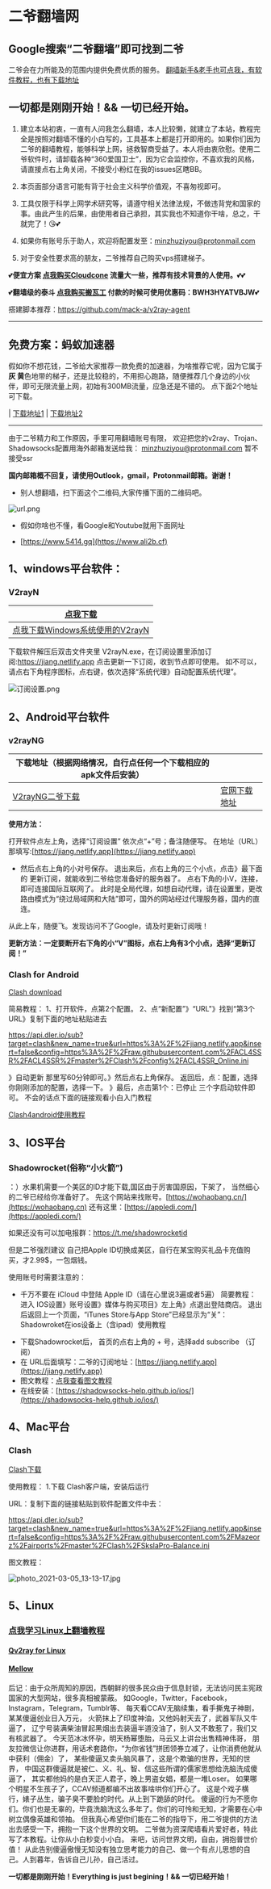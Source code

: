 # 二爷翻墙网

## Google搜索“二爷翻墙”即可找到二爷
二爷会在力所能及的范围内提供免费优质的服务。
[翻墙新手&老手也可点我，有软件教程，也有下载地址](https://tlanyan.me/v2ray-clients-download/)
## 一切都是刚刚开始！&&  一切已经开始。
1. 建立本站初衷，一直有人问我怎么翻墙，本人比较懒，就建立了本站，教程完全是按照对翻墙不懂的小白写的，工具基本上都是打开即用的。如果你们因为二爷的翻墙教程，能够科学上网，拯救智商受益了。本人将由衷欣慰。使用二爷软件时，请卸载各种“360爱国卫士”，因为它会监控你，不喜欢我的风格，请直接点右上角关闭，不接受小粉红在我的issues区瞎BB。

2. 本页面部分语言可能有背于社会主义科学价值观，不喜匆视即可。

3. 工具仅限于科学上网学术研究等，请遵守相关法律法规，不做违背党和国家的事。由此产生的后果，由使用者自己承担，其实我也不知道你干啥，总之，干就完了！😘💕

4. 如果你有账号乐于助人，欢迎将配置发至：[minzhuziyou@protonmail.com](minzhuziyou@protonmail.com)

5. 对于安全性要求高的朋友，二爷推荐自己购买vps搭建梯子。

  💕**便宜方案 [点我购买Cloudcone](https://app.cloudcone.com/?ref=2616)  流量大一些，推荐有技术背景的人使用。**💕💕

  💕**翻墙级的泰斗 [点我购买搬瓦工](https://bandwagonhost.com/aff.php?aff=21498)  付款的时候可使用优惠码：BWH3HYATVBJW**💕

  搭建脚本推荐：https://github.com/mack-a/v2ray-agent


----------------------------------------------------------------------------------------------------------------

## 免费方案：蚂蚁加速器

假如你不想花钱，二爷给大家推荐一款免费的加速器，为啥推荐它呢，因为它属于**灰 黄**色地带的梯子，还是比较稳的，不用担心跑路，随便推荐几个身边的小伙伴，即可无限流量上网，初始有300MB流量，应急还是不错的。
点下面2个地址可下载。

| [下载地址1](https://web.lanshuapi.com/aff/aK6RB)     | [下载地址2](https://jsq.laihuluwa.com/aff/aK6RB)

---------------------------------------------------------------------------------------------------------------------



 由于二爷精力和工作原因，手里可用翻墙账号有限，
 欢迎把您的v2ray、Trojan、Shadowsocks配置用海外邮箱发送给我：
[minzhuziyou@protonmail.com](minzhuziyou@protonmail.com)
 暂不接受ssr

**国内邮箱概不回复，请使用Outlook，gmail，Protonmail邮箱。谢谢！**


* 别人想翻墙，扫下面这个二维码,大家传播下面的二维码吧。

![url.png](https://i.loli.net/2019/11/05/VcNaIKUyJ7twsSf.png)


*  假如你啥也不懂，看Google和Youtube就用下面网址

*  [https://www.5414.gq](https://www.ali2b.cf)


## 1、windows平台软件：
### V2rayN



| [点我下载](https://pan.5414.cf/Windows/v2rayN-Core.zip)      |
| ------------------------------------------------------------ |
| [点我下载Windows系统使用的V2rayN](https://tlanyan.me/download.php?filename=/v2/windows/v2rayN-v4.12.zip) |

下载软件解压后双击文件夹里 V2rayN.exe，在订阅设置里添加订阅:https://jiang.netlify.app
点击更新一下订阅，收到节点即可使用。
如不可以，请点右下角程序图标，点右键，依次选择“系统代理》自动配置系统代理”。

![订阅设置.png](https://i.loli.net/2021/03/05/IA5US8H1KtEk6lF.png)

## 2、Android平台软件

### v2rayNG

| 下载地址（根据网络情况，自行点任何一个下载相应的apk文件后安装） |                                                           |
| ------------------------------------------------------------ | --------------------------------------------------------- |
| [V2rayNG二爷下载](https://proxy.freecdn.workers.dev?url=https%3A%2F%2Fpan.1808.ga%2FAndroid%2Fv2rayNG.apk) | [官网下载地址](https://github.com/2dust/v2rayNG/releases) |

**使用方法：**

打开软件点左上角，选择“订阅设置”
依次点“+”号；备注随便写。
在地址（URL）那填写:[https://jiang.netlify.app](https://jiang.netlify.app)

* 然后点右上角的小对号保存。
退出来后，点右上角的三个小点，点击》最下面的 更新订阅，就能收到二爷给您准备好的服务器了。
    点右下角的小V，连接，即可连接国际互联网了。
此时是全局代理，如想自动代理，请在设置里，更改路由模式为“绕过局域网和大陆”即可，国外的网站经过代理服务器，国内的直连。

从此上车，随便飞。发现访问不了Google，请及时更新订阅哦！

**更新方法：一定要断开右下角的小“V”图标，点右上角有3个小点，选择“更新订阅！”**

### Clash for Android

[Clash download](https://proxy.freecdn.workers.dev?url=https%3A%2F%2Fpan.1808.ga%2FAndroid%2FClashForAndroid-v2.1.6.apk)

简易教程：
1、打开软件，点第2个配置。
2、点“新配置”》“URL"》找到“第3个URL》复制下面的地址粘贴进去

https://api.dler.io/sub?target=clash&new_name=true&url=https%3A%2F%2Fjiang.netlify.app&insert=false&config=https%3A%2F%2Fraw.githubusercontent.com%2FACL4SSR%2FACL4SSR%2Fmaster%2FClash%2Fconfig%2FACL4SSR_Online.ini

》自动更新 那里写60分钟即可。》然后点右上角保存。
返回后，点：配置，选择你刚刚添加的配置，选择一下。
》最后，点击第1个：已停止 三个字启动软件即可。
不会的话点下面的链接观看小白入门教程

[Clash4android使用教程](https://proxy.freecdn.workers.dev?url=https%3A%2F%2Fpan.1808.ga%2FAndroid%2Fclash4android.mp4)

##  3、IOS平台

### Shadowrocket(俗称“小火箭”)
：）水果机需要一个美区的ID才能下载,国区由于厉害国原因，下架了， 当然细心的二爷已经给你准备好了。
先这个网站来找账号。[https://wohaobang.cn/](https://wohaobang.cn) 还有这里：[https://appledi.com/](https://appledi.com/)

如果还没有可以加电报群：https://t.me/shadowrocketid

但是二爷强烈建议 自己把Apple ID切换成美区，自行在某宝购买礼品卡充值购买，才2.99$，一包烟钱。

使用账号时需要注意的：
- 千万不要在 iCloud 中登陆 Apple ID（请在心里说3遍或者5遍）
简要教程：
进入 IOS设置》账号设置》媒体与购买项目》左上角》点退出登陆商店。
退出后返回上一个页面，“iTunes Store与App Store”已经显示为“关”：
Shadowroket在ios设备上（含ipad）使用教程
* 下载Shadowrocket后， 首页的点右上角的 + 号，选择add subscribe （订阅）
* 在 URL后面填写：二爷的订阅地址：[https://jiang.netlify.app](https://jiang.netlify.app)
* 图文教程：[点我查看图文教程](https://v2sx.github.io/Help/iOS.html)
* 在线安装：[https://shadowsocks-help.github.io/ios/](https://shadowsocks-help.github.io/ios/)

## 4、Mac平台

### Clash

[Clash下载](https://github.com/Fndroid/clash_for_windows_pkg/releases)

使用教程：
1.下载 Clash客户端，安装后运行

URL：复制下面的链接粘贴到软件配置文件中去：

https://api.dler.io/sub?target=clash&new_name=true&url=https%3A%2F%2Fjiang.netlify.app&insert=false&config=https%3A%2F%2Fraw.githubusercontent.com%2FMazeorz%2Fairports%2Fmaster%2FClash%2FSkslaPro-Balance.ini

图文教程：

![photo_2021-03-05_13-13-17.jpg](https://i.loli.net/2021/03/05/Y5KcTHLz2rSjA7y.jpg)




## 5、Linux



### [点我学习Linux上翻墙教程](https://github.com/V2Sx/v2rayL)

#### [Qv2ray for Linux](https://tlanyan.me/download.php?filename=/v2/linux/Qv2ray.v2.7.0-pre1-x64.AppImage)
#### [Mellow](https://tlanyan.me/download.php?filename=/v2/linux/Mellow-0.1.22.AppImage)

后记：由于众所周知的原因，西朝鲜的很多民众由于信息封锁，无法访问民主宪政国家的大型网站，很多真相被蒙蔽。 如Google，Twitter，Facebook，Instagram，Telegram，Tumblr等、 每天看CCAV无脑续集，看手撕鬼子神剧，某某傻逼创业日入万元， 火箭抹上了印度神油，又他妈射天去了，武器军队又牛逼了， 辽宁号装满柴油冒起黑烟出去装逼半道没油了，别人又不敢惹了，我们又有核武器了。 今天范冰冰怀孕，明天杨幂堕胎，马云又上讲台出售精神伟哥， 朋友拉微信让你进群，用话术套路你，“为你省钱”拼团领券立减了，让你消费他就从中获利（佣金）了， 某些傻逼又卖头脑风暴了，这是个欺骗的世界，无知的世界， 中国这群傻逼就是被仁、义、礼、智、信这些所谓的儒家思想给洗脑洗成傻逼了， 其实都他妈的是白天正人君子，晚上男盗女娼，都是一堆Loser。 如果哪个明星不生孩子了，CCAV频道都编不出故事啥哄你们开心了。 这是个戏子横行，婊子丛生，骗子臭不要脸的时代。从上到下跪舔的时代。 傻逼的行为不愿你们。你们也是无辜的，毕竟洗脑洗这么多年了。你们的可怜和无知，才需要在心中树立偶像英雄和领袖。 但我真心希望你们能在二爷的指导下，用二爷提供的方法出去感受一下，拥抱一下这个世界的文明。 二爷做为资深爬墙看片爱好者，特此写了本教程。让你从小白秒变小小白。 来吧，访问世界文明，自由，拥抱普世价值！ 从此告别傻逼傲慢无知没有独立思考能力的自己、做一个有点儿思想的自己。人到暮年，告诉自己儿孙，自己活过。

**一切都是刚刚开始！Everything is just begining！&& 一切已经开始！**
